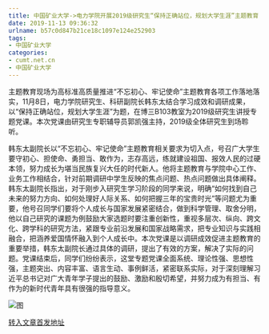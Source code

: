 ```yaml
---
title: 中国矿业大学->电力学院开展2019级研究生“保持正确站位，规划大学生涯”主题教育 | cumt.net.cn
date: 2019-11-13 09:36:32
urlname: b57c0d847b21ce18c1097e124e252903
tags: 
- 中国矿业大学
categories:
- cumt.net.cn
- 中国矿业大学
---
```

主题教育现场为高标准高质量推进“不忘初心、牢记使命”主题教育各项工作落地落实，11月8日，电力学院研究生、科研副院长韩东太结合学习成效和调研成果，以“保持正确站位，规划大学生涯”为题，在博三B103教室为2019级研究生讲授专题党课。本次党课由研究生专职辅导员郭凯强主持，2019级全体研究生到场聆听。

韩东太副院长以“不忘初心、牢记使命”主题教育相关要求为切入点，号召广大学生要守初心、担使命、勇担当、敢作为，志存高远，练就建设祖国、报效人民的过硬本领，努力成长为堪当民族复兴大任的时代新人。他将主题教育与学院中心工作、业务工作相结合，针对前期调研中学生反映的焦点问题、热点问题做出具体阐释。韩东太副院长指出，对于刚步入研究生学习阶段的同学来说，明确“如何找到自己未来的努力方向、如何处理好人际关系、如何把握三年的宝贵时光”等问题尤为重要，他号召同学们要将个人成长与国家发展紧密结合，做到科学管理、取舍分明，他以自己研究的课题为例鼓励大家选题时要注重创新性，重视多层次、纵向、跨文化、跨学科的研究方法，紧跟专业前沿发展和国家战略需求，把专业知识与实践相融合，把涵养爱国情怀融入到个人成长中。本次党课是以调研成效促进主题教育的重要举措，韩东太副院长通过具体的调研，提出了有效的方案，解决了实际的问题。党课结束后，同学们纷纷表示，这堂专题党课全面系统、理论性强、思想性强，主题突出、内容丰富、语言生动、事例鲜活，紧密联系实际，对于深刻理解习近平总书记对广大青年学子提出的鼓励、激励和殷切希望，并努力成为有担当、有作为的新时代青年具有很强的指导意义。

![图](http://xwzx.cumt.edu.cn/_upload/article/images/fb/e8/d274597c43a5962b950939f6114c/4c1d8829-49f2-4d22-922b-817c75615ff3.jpg)

[转入文章首发地址](http://xwzx.cumt.edu.cn/62/17/c523a549399/page.htm)